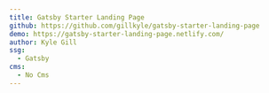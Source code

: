 ```yaml
---
title: Gatsby Starter Landing Page
github: https://github.com/gillkyle/gatsby-starter-landing-page
demo: https://gatsby-starter-landing-page.netlify.com/
author: Kyle Gill
ssg:
  - Gatsby
cms:
  - No Cms
---
```

